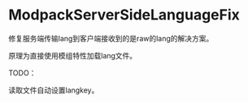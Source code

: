 # ModpackServerSideLanguageFix
修复服务端传输lang到客户端接收到的是raw的lang的解决方案。

原理为直接使用模组特性加载lang文件。

TODO：

  读取文件自动设置langkey。
  
